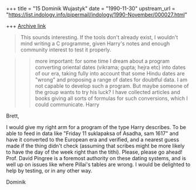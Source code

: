 +++
title = "15 Dominik Wujastyk"
date = "1990-11-30"
upstream_url = "https://list.indology.info/pipermail/indology/1990-November/000027.html"

+++
[Archive link](https://list.indology.info/pipermail/indology/1990-November/000027.html)


  > This sounds interesting.  If the tools don't already exist, I wouldn't
  > mind writing a C programme, given Harry's notes and enough community
  > interest to test it properly.

  > > more important: for some time I dream about a program converting
  > > oriental dates (vikrama; gupta; hejra etc) into dates of our era, taking
  > > fully into account that some Hindu dates are "wrong" and proposing
  > > a range of dates for doubtful data. I am not capable to develop such a
  > > program. But maybe someone of the group wants to try his luck? I have
  > > collected articles and books giving all sorts of formulas for such
  > > conversions, which I could communicate.
  > > Harry
  > >


Brett,

I would give my right arm for a program of the type Harry describes.
To be able to feed in data like "Friday 11 suklapaksa of Asadha, sam
1617" and have it converted to the European era and verified, and a
nearest guess made if the thing didn't check (assuming that scribes
might be more likely to have the day of the week right than the
tithi).  Please, please go ahead!  Prof. David Pingree is a foremost
authority on these dating systems, and is well up on issues like where
Pillai's tables are wrong.  I would be delighted to help by testing,
or in any other way.

Dominik






